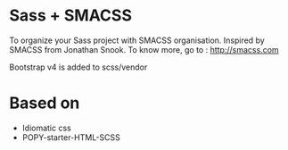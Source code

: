 Sass + SMACSS
==============

To organize your Sass project with SMACSS organisation. Inspired by SMACSS from Jonathan Snook. To know more, go to : http://smacss.com

Bootstrap v4 is added to scss/vendor

Based on
==
 - Idiomatic css
 - POPY-starter-HTML-SCSS
